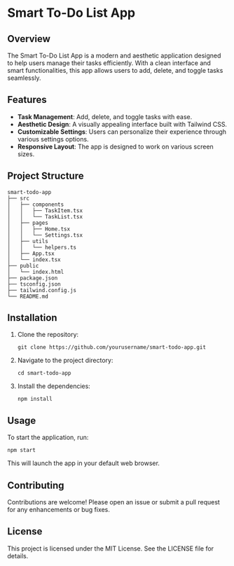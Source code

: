 # Smart To-Do List App

## Overview
The Smart To-Do List App is a modern and aesthetic application designed to help users manage their tasks efficiently. With a clean interface and smart functionalities, this app allows users to add, delete, and toggle tasks seamlessly.

## Features
- **Task Management**: Add, delete, and toggle tasks with ease.
- **Aesthetic Design**: A visually appealing interface built with Tailwind CSS.
- **Customizable Settings**: Users can personalize their experience through various settings options.
- **Responsive Layout**: The app is designed to work on various screen sizes.

## Project Structure
```
smart-todo-app
├── src
│   ├── components
│   │   ├── TaskItem.tsx
│   │   └── TaskList.tsx
│   ├── pages
│   │   ├── Home.tsx
│   │   └── Settings.tsx
│   ├── utils
│   │   └── helpers.ts
│   ├── App.tsx
│   └── index.tsx
├── public
│   └── index.html
├── package.json
├── tsconfig.json
├── tailwind.config.js
└── README.md
```

## Installation
1. Clone the repository:
   ```
   git clone https://github.com/yourusername/smart-todo-app.git
   ```
2. Navigate to the project directory:
   ```
   cd smart-todo-app
   ```
3. Install the dependencies:
   ```
   npm install
   ```

## Usage
To start the application, run:
```
npm start
```
This will launch the app in your default web browser.

## Contributing
Contributions are welcome! Please open an issue or submit a pull request for any enhancements or bug fixes.

## License
This project is licensed under the MIT License. See the LICENSE file for details.